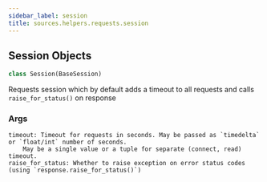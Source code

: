 ```yaml
---
sidebar_label: session
title: sources.helpers.requests.session
---
```


## Session Objects

```python
class Session(BaseSession)
```

Requests session which by default adds a timeout to all requests and calls `raise_for_status()` on response

### Args
    timeout: Timeout for requests in seconds. May be passed as `timedelta` or `float/int` number of seconds.
        May be a single value or a tuple for separate (connect, read) timeout.
    raise_for_status: Whether to raise exception on error status codes (using `response.raise_for_status()`)

